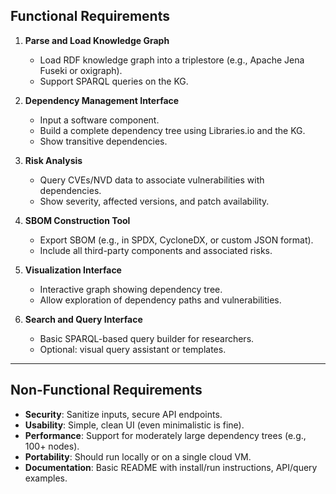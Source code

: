 ## **Functional Requirements**
1. **Parse and Load Knowledge Graph**
   - Load RDF knowledge graph into a triplestore (e.g., Apache Jena Fuseki or oxigraph).
   - Support SPARQL queries on the KG.

2. **Dependency Management Interface**
   - Input a software component.
   - Build a complete dependency tree using Libraries.io and the KG.
   - Show transitive dependencies.

3. **Risk Analysis**
   - Query CVEs/NVD data to associate vulnerabilities with dependencies.
   - Show severity, affected versions, and patch availability.

4. **SBOM Construction Tool**
   - Export SBOM (e.g., in SPDX, CycloneDX, or custom JSON format).
   - Include all third-party components and associated risks.

5. **Visualization Interface**
   - Interactive graph showing dependency tree.
   - Allow exploration of dependency paths and vulnerabilities.

6. **Search and Query Interface**
   - Basic SPARQL-based query builder for researchers.
   - Optional: visual query assistant or templates.
---

## **Non-Functional Requirements**
- **Security**: Sanitize inputs, secure API endpoints.
- **Usability**: Simple, clean UI (even minimalistic is fine).
- **Performance**: Support for moderately large dependency trees (e.g., 100+ nodes).
- **Portability**: Should run locally or on a single cloud VM.
- **Documentation**: Basic README with install/run instructions, API/query examples.